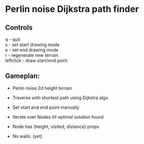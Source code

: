 
# Perlin noise Dijkstra path finder

## Controls

q - quit \
s - set start drawing mode \
e - set end drawing mode \
r - regenerate new terrain \
leftclick - draw start/end point


## Gameplan:

* Perlin noise 2d height terrain
* Traverse with shortest path using Dijkstra algo

* Set start and end point manually
* Iterate over Nodes till optimal solution found

* Node has {height, visited, distance} props

* No walls. (yet)